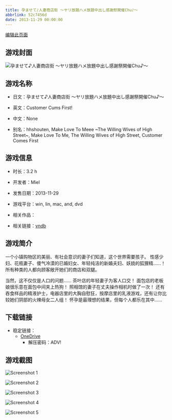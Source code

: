 ```yaml
---
title: 孕ませて♪人妻商店街 ～ヤリ放題ハメ放題中出し感謝祭開催Chu♪～
abbrlink: 52c7456d
date: 2013-11-29 00:00:00
---
```

[编辑此页面](https://github.com/ACG-3/ADV3-source/blob/main/source/_posts/games/%E5%AD%95%E3%81%BE%E3%81%9B%E3%81%A6%E2%99%AA%E4%BA%BA%E5%A6%BB%E5%95%86%E5%BA%97%E8%A1%97%20%EF%BD%9E%E3%83%A4%E3%83%AA%E6%94%BE%E9%A1%8C%E3%83%8F%E3%83%A1%E6%94%BE%E9%A1%8C%E4%B8%AD%E5%87%BA%E3%81%97%E6%84%9F%E8%AC%9D%E7%A5%AD%E9%96%8B%E5%82%ACChu%E2%99%AA%EF%BD%9E.md)

## 游戏封面

![孕ませて♪人妻商店街 ～ヤリ放題ハメ放題中出し感謝祭開催Chu♪～](https://pan.timero.xyz/onedrive/img_lib_001/%E5%AD%95%E3%81%BE%E3%81%9B%E3%81%A6%E2%99%AA%E4%BA%BA%E5%A6%BB%E5%95%86%E5%BA%97%E8%A1%97%20%EF%BD%9E%E3%83%A4%E3%83%AA%E6%94%BE%E9%A1%8C%E3%83%8F%E3%83%A1%E6%94%BE%E9%A1%8C%E4%B8%AD%E5%87%BA%E3%81%97%E6%84%9F%E8%AC%9D%E7%A5%AD%E9%96%8B%E5%82%ACChu%E2%99%AA%EF%BD%9E_cover.avif)


## 游戏名称

- 日文：孕ませて♪人妻商店街 ～ヤリ放題ハメ放題中出し感謝祭開催Chu♪～
- 英文：Customer Cums First!
- 中文：None

- 别名：hhshouten, Make Love To Meee ~The Willing Wives of High Street~, Make Love To Me, The Willing Wives of High Street, Customer Comes First


## 游戏信息

- 时长：3.2 h
- 开发者：Miel
- 发售日期：2013-11-29
- 游戏平台：win, lin, mac, and, dvd
- 相关作品：

- 相关链接：[vndb](https://vndb.org/v13956)


## 游戏简介

一个小镇购物区的美丽、有社会意识的妻子们知道，这个世界需要孩子。
性感少妇、花瓶妻子、傻气冷漠的已婚妇女、年轻纯洁的新婚夫妇、妖娆的狐狸精......！
所有种类的人都向顾客敞开她们的商店和双腿。

当然，这不仅仅是人口的问题......
茶叶店的年轻妻子为客人口交！
面包店的老板娘很乐意在面包中间夹上热狗！
照相馆的妻子在丈夫操作相机时做了一次！
还有吞食样品的精液护士，电器店里的大胸自慰狂，按摩店里的乳液游戏，还有让你比较她们阴部的火辣母女二人组！
怀孕是最理想的结果，但每个人都乐在其中......




## 下载链接

- 稳定链接：
    - [OneDrive](https://pan.timero.xyz/onedrive/adv_lib_001/%E5%AD%95%E3%81%BE%E3%81%9B%E3%81%A6%E2%99%AA%E4%BA%BA%E5%A6%BB%E5%95%86%E5%BA%97%E8%A1%97%20%EF%BD%9E%E3%83%A4%E3%83%AA%E6%94%BE%E9%A1%8C%E3%83%8F%E3%83%A1%E6%94%BE%E9%A1%8C%E4%B8%AD%E5%87%BA%E3%81%97%E6%84%9F%E8%AC%9D%E7%A5%AD%E9%96%8B%E5%82%ACChu%E2%99%AA%EF%BD%9E)
        - 解压密码：ADV!



## 游戏截图


![Screenshot 1](https://pan.timero.xyz/onedrive/img_lib_001/%E5%AD%95%E3%81%BE%E3%81%9B%E3%81%A6%E2%99%AA%E4%BA%BA%E5%A6%BB%E5%95%86%E5%BA%97%E8%A1%97%20%EF%BD%9E%E3%83%A4%E3%83%AA%E6%94%BE%E9%A1%8C%E3%83%8F%E3%83%A1%E6%94%BE%E9%A1%8C%E4%B8%AD%E5%87%BA%E3%81%97%E6%84%9F%E8%AC%9D%E7%A5%AD%E9%96%8B%E5%82%ACChu%E2%99%AA%EF%BD%9E_Screenshot_1.avif)

![Screenshot 2](https://pan.timero.xyz/onedrive/img_lib_001/%E5%AD%95%E3%81%BE%E3%81%9B%E3%81%A6%E2%99%AA%E4%BA%BA%E5%A6%BB%E5%95%86%E5%BA%97%E8%A1%97%20%EF%BD%9E%E3%83%A4%E3%83%AA%E6%94%BE%E9%A1%8C%E3%83%8F%E3%83%A1%E6%94%BE%E9%A1%8C%E4%B8%AD%E5%87%BA%E3%81%97%E6%84%9F%E8%AC%9D%E7%A5%AD%E9%96%8B%E5%82%ACChu%E2%99%AA%EF%BD%9E_Screenshot_2.avif)

![Screenshot 3](https://pan.timero.xyz/onedrive/img_lib_001/%E5%AD%95%E3%81%BE%E3%81%9B%E3%81%A6%E2%99%AA%E4%BA%BA%E5%A6%BB%E5%95%86%E5%BA%97%E8%A1%97%20%EF%BD%9E%E3%83%A4%E3%83%AA%E6%94%BE%E9%A1%8C%E3%83%8F%E3%83%A1%E6%94%BE%E9%A1%8C%E4%B8%AD%E5%87%BA%E3%81%97%E6%84%9F%E8%AC%9D%E7%A5%AD%E9%96%8B%E5%82%ACChu%E2%99%AA%EF%BD%9E_Screenshot_3.avif)

![Screenshot 4](https://pan.timero.xyz/onedrive/img_lib_001/%E5%AD%95%E3%81%BE%E3%81%9B%E3%81%A6%E2%99%AA%E4%BA%BA%E5%A6%BB%E5%95%86%E5%BA%97%E8%A1%97%20%EF%BD%9E%E3%83%A4%E3%83%AA%E6%94%BE%E9%A1%8C%E3%83%8F%E3%83%A1%E6%94%BE%E9%A1%8C%E4%B8%AD%E5%87%BA%E3%81%97%E6%84%9F%E8%AC%9D%E7%A5%AD%E9%96%8B%E5%82%ACChu%E2%99%AA%EF%BD%9E_Screenshot_4.avif)

![Screenshot 5](https://pan.timero.xyz/onedrive/img_lib_001/%E5%AD%95%E3%81%BE%E3%81%9B%E3%81%A6%E2%99%AA%E4%BA%BA%E5%A6%BB%E5%95%86%E5%BA%97%E8%A1%97%20%EF%BD%9E%E3%83%A4%E3%83%AA%E6%94%BE%E9%A1%8C%E3%83%8F%E3%83%A1%E6%94%BE%E9%A1%8C%E4%B8%AD%E5%87%BA%E3%81%97%E6%84%9F%E8%AC%9D%E7%A5%AD%E9%96%8B%E5%82%ACChu%E2%99%AA%EF%BD%9E_Screenshot_5.avif)


